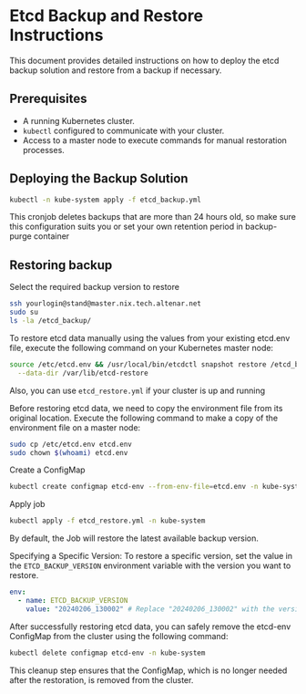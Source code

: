 # Etcd Backup and Restore Instructions

This document provides detailed instructions on how to deploy the etcd backup solution and restore from a backup if necessary.

## Prerequisites

- A running Kubernetes cluster.
- `kubectl` configured to communicate with your cluster.
- Access to a master node to execute commands for manual restoration processes.

## Deploying the Backup Solution

```sh
kubectl -n kube-system apply -f etcd_backup.yml
```
This cronjob deletes backups that are more than 24 hours old, so make sure this configuration suits you or set your own retention period in backup-purge container

## Restoring backup

Select the required backup version to restore
```sh
ssh yourlogin@stand@master.nix.tech.altenar.net
sudo su
ls -la /etcd_backup/
```
To restore etcd data manually using the values from your existing etcd.env file, execute the following command on your Kubernetes master node:
```sh
source /etc/etcd.env && /usr/local/bin/etcdctl snapshot restore /etcd_backup/etcd-snapshot-VERSION.db \
  --data-dir /var/lib/etcd-restore
```
Also, you can use `etcd_restore.yml` if your cluster is up and running

Before restoring etcd data, we need to copy the environment file from its original location. Execute the following command to make a copy of the environment file on a master node:
```sh
sudo cp /etc/etcd.env etcd.env
sudo chown $(whoami) etcd.env
```
Create a ConfigMap
```sh
kubectl create configmap etcd-env --from-env-file=etcd.env -n kube-system
```
Apply job
```sh
kubectl apply -f etcd_restore.yml -n kube-system
```

By default, the Job will restore the latest available backup version.

Specifying a Specific Version:
To restore a specific version, set the value in the `ETCD_BACKUP_VERSION` environment variable with the version you want to restore.

```yaml
env:
  - name: ETCD_BACKUP_VERSION
    value: "20240206_130002" # Replace "20240206_130002" with the version you want to restore
```

After successfully restoring etcd data, you can safely remove the etcd-env ConfigMap from the cluster using the following command:

```sh
kubectl delete configmap etcd-env -n kube-system
```
This cleanup step ensures that the ConfigMap, which is no longer needed after the restoration, is removed from the cluster.